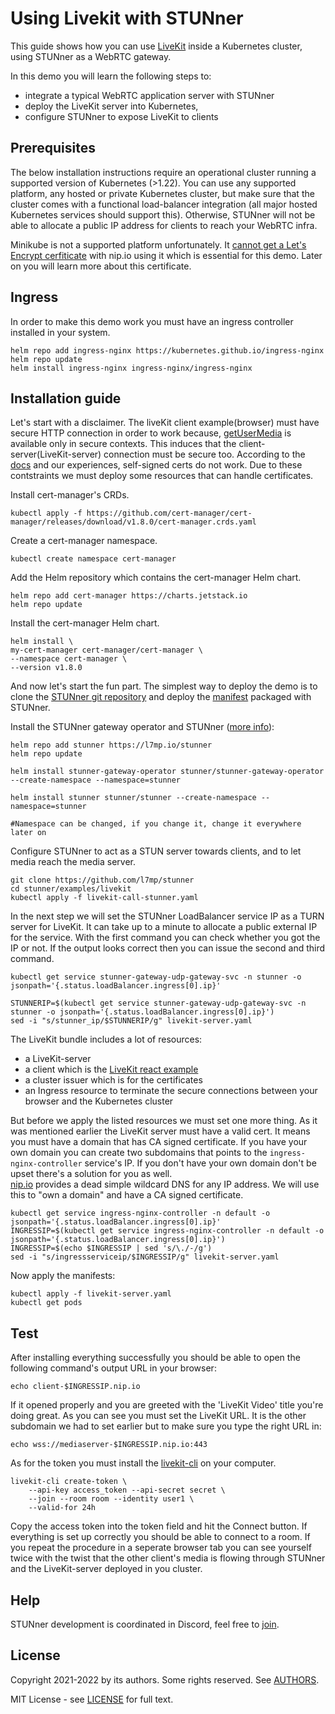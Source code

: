 # Using Livekit with STUNner

This guide shows how you can use [LiveKit](https://livekit.io/)
inside a Kubernetes cluster, using STUNner as a WebRTC gateway.

In this demo you will learn the following steps to:
- integrate a typical WebRTC application server with STUNner
- deploy the LiveKit server into Kubernetes,
- configure STUNner to expose LiveKit to clients

## Prerequisites

The below installation instructions require an operational cluster running a supported version of Kubernetes (>1.22). You can use any supported platform, any hosted or private Kubernetes cluster, but make sure that the cluster comes with a functional load-balancer integration (all major hosted Kubernetes services should support this). Otherwise, STUNner will not be able to allocate a public IP address for clients to reach your WebRTC infra.

Minikube is not a supported platform unfortunately. It [cannot get a Let's Encrypt cerfiticate](https://medium.com/@EmiiKhaos/there-is-no-possibility-that-you-can-get-lets-encrypt-certificate-with-nip-io-7483663e0c1b) with nip.io using it which is essential for this demo. Later on you will learn more about this certificate.

## Ingress

In order to make this demo work you must have an ingress controller installed in your system.

```
helm repo add ingress-nginx https://kubernetes.github.io/ingress-nginx
helm repo update
helm install ingress-nginx ingress-nginx/ingress-nginx
```
## Installation guide

Let's start with a disclaimer. The liveKit client example(browser) must have secure HTTP connection in order to work because, [getUserMedia](https://developer.mozilla.org/en-US/docs/Web/API/MediaDevices/getUserMedia#browser_compatibility) is available only in secure contexts. This induces that the client-server(LiveKit-server) connection must be secure too. According to the [docs](https://docs.livekit.io/deploy/#domain,-ssl-certificates,-and-load-balancer) and our experiences, self-signed certs do not work.
Due to these contstraints we must deploy some resources that can handle certificates. 

Install cert-manager's CRDs.
```
kubectl apply -f https://github.com/cert-manager/cert-manager/releases/download/v1.8.0/cert-manager.crds.yaml
```

Create a cert-manager namespace.
```
kubectl create namespace cert-manager
```

Add the Helm repository which contains the cert-manager Helm chart.
```
helm repo add cert-manager https://charts.jetstack.io
helm repo update
```

Install the cert-manager Helm chart. 
```
helm install \
my-cert-manager cert-manager/cert-manager \
--namespace cert-manager \
--version v1.8.0
```



And now let's start the fun part. The simplest way to deploy the demo is to clone the [STUNner git repository](https://github.com/l7mp/stunner) and deploy the [manifest](livekit-server.yaml) packaged with STUNner.

Install the STUNner gateway operator and STUNner ([more info](https://github.com/l7mp/stunner-helm)):
```console
helm repo add stunner https://l7mp.io/stunner
helm repo update

helm install stunner-gateway-operator stunner/stunner-gateway-operator --create-namespace --namespace=stunner

helm install stunner stunner/stunner --create-namespace --namespace=stunner

#Namespace can be changed, if you change it, change it everywhere later on 
```

Configure STUNner to act as a STUN server towards clients, and to let media reach the media server.

```
git clone https://github.com/l7mp/stunner
cd stunner/examples/livekit
kubectl apply -f livekit-call-stunner.yaml
```

In the next step we will set the STUNner LoadBalancer service IP as a TURN server for LiveKit.
It can take up to a minute to allocate a public external IP for the service. With the first command you can check whether you got the IP or not. If the output looks correct then you can issue the second and third command. 
```
kubectl get service stunner-gateway-udp-gateway-svc -n stunner -o jsonpath='{.status.loadBalancer.ingress[0].ip}'

STUNNERIP=$(kubectl get service stunner-gateway-udp-gateway-svc -n stunner -o jsonpath='{.status.loadBalancer.ingress[0].ip}')
sed -i "s/stunner_ip/$STUNNERIP/g" livekit-server.yaml
```

The LiveKit bundle includes a lot of resources:
- a LiveKit-server
- a client which is the [LiveKit react example](https://github.com/livekit/livekit-react)
- a cluster issuer which is for the certificates
- an Ingress resource to terminate the secure connections between your browser and the Kubernetes cluster

But before we apply the listed resources we must set one more thing. As it was mentioned earlier the LiveKit server must have a valid cert. It means you must have a domain that has CA signed certificate. If you have your own domain you can create two subdomains that points to the `ingress-nginx-controller` service's IP. If you don't have your own domain don't be upset there's a solution for you as well.  
[nip.io](nip.io) provides a dead simple wildcard DNS for any IP address. We will use this to "own a domain" and have a CA signed certificate. 

```
kubectl get service ingress-nginx-controller -n default -o jsonpath='{.status.loadBalancer.ingress[0].ip}'
INGRESSIP=$(kubectl get service ingress-nginx-controller -n default -o jsonpath='{.status.loadBalancer.ingress[0].ip}')
INGRESSIP=$(echo $INGRESSIP | sed 's/\./-/g')
sed -i "s/ingressserviceip/$INGRESSIP/g" livekit-server.yaml
```

Now apply the manifests:
```
kubectl apply -f livekit-server.yaml
kubectl get pods
```

## Test

After installing everything successfully you should be able to open the following command's output URL in your browser:
```
echo client-$INGRESSIP.nip.io
```

If it opened properly and you are greeted with the 'LiveKit Video' title you're doing great.
As you can see you must set the LiveKit URL. It is the other subdomain we had to set earlier but to make sure you type the right URL in:
```
echo wss://mediaserver-$INGRESSIP.nip.io:443
```

As for the token you must install the [livekit-cli](https://github.com/livekit/livekit-cli#installation) on your computer.

```
livekit-cli create-token \
    --api-key access_token --api-secret secret \
    --join --room room --identity user1 \
    --valid-for 24h
```
Copy the access token into the token field and hit the Connect button. If everything is set up correctly you should be able to connect to a room. If you repeat the procedure in a seperate browser tab you can see yourself twice with the twist that the other client's media is flowing through STUNner and the LiveKit-server deployed in you cluster.

## Help

STUNner development is coordinated in Discord, feel free to [join](https://discord.gg/DyPgEsbwzc).

## License

Copyright 2021-2022 by its authors. Some rights reserved. See [AUTHORS](../../AUTHORS).

MIT License - see [LICENSE](../../LICENSE) for full text.